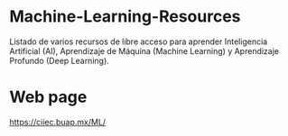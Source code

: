 # Machine-Learning-Resources
Listado de varios recursos de libre acceso para aprender Inteligencia Artificial (AI), Aprendizaje de Máquina (Machine Learning) y Aprendizaje Profundo (Deep Learning).


# Web page
https://ciiec.buap.mx/ML/
